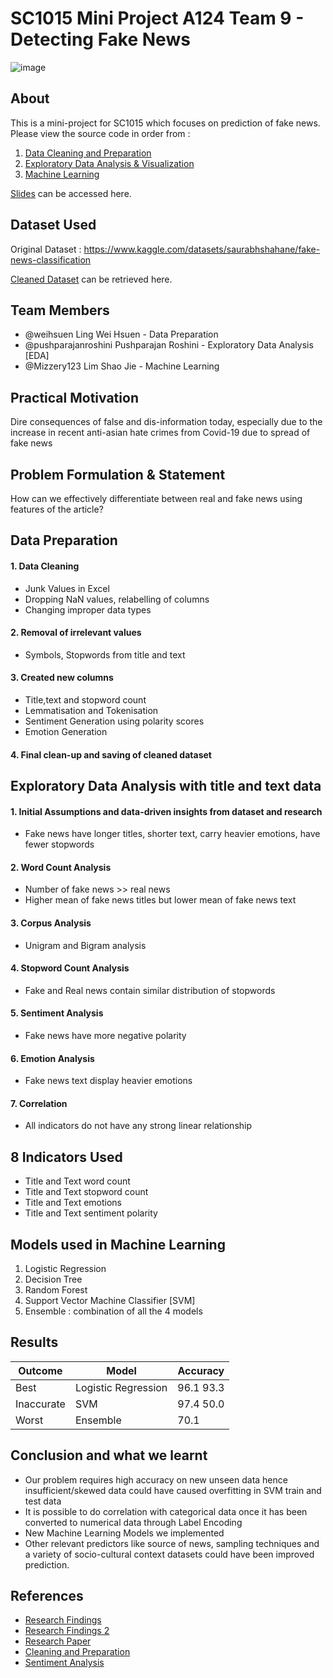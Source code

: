 # SC1015 Mini Project A124 Team 9 - Detecting Fake News
![image](https://user-images.githubusercontent.com/41039452/233805482-b8e6ebb2-7c03-4af3-900e-36abadd03517.png)

## About 
This is a mini-project for SC1015 which focuses on prediction of fake news. Please view the source code in order from : 
1. [Data Cleaning and Preparation](https://github.com/Mizzery123/Mini-Project/blob/main/Notebooks/Data%20Cleaning.ipynb)
2. [Exploratory Data Analysis & Visualization](https://github.com/Mizzery123/MiniProject/blob/main/Notebooks/Exploratory%20Data%20Analysis%20%26%20Visualization.ipynb)
3. [Machine Learning](https://github.com/Mizzery123/Mini-Project/blob/main/Notebooks/Machine%20Learning.ipynb)

[Slides](https://github.com/Mizzery123/Mini-Project/blob/main/Slides/dsai%20slides%20team%209%20pdf%20updated.pdf) can be accessed here.
   
  
## Dataset Used
 Original Dataset : https://www.kaggle.com/datasets/saurabhshahane/fake-news-classification
 
 [Cleaned Dataset](https://github.com/Mizzery123/Mini-Project/tree/main/Dataset) can be retrieved here.


## Team Members 
- @weihsuen Ling Wei Hsuen - Data Preparation 
- @pushparajanroshini Pushparajan Roshini - Exploratory Data Analysis [EDA]
- @Mizzery123 Lim Shao Jie - Machine Learning 

## Practical Motivation
Dire consequences of false and dis-information today, especially due to the increase in recent anti-asian hate crimes from Covid-19 due to spread of fake news

## Problem Formulation & Statement
How can we effectively differentiate between real and fake news using features of the article?

## Data Preparation
#### 1. Data Cleaning 
- Junk Values in Excel 
- Dropping NaN values, relabelling of columns 
- Changing improper data types 
#### 2. Removal of irrelevant values 
- Symbols, Stopwords from title and text 
#### 3. Created new columns 
- Title,text and stopword count
- Lemmatisation and Tokenisation 
- Sentiment Generation using polarity scores 
- Emotion Generation 
#### 4. Final clean-up and saving of cleaned dataset

## Exploratory Data Analysis with title and text data
#### 1. Initial Assumptions and data-driven insights from dataset and research 
- Fake news have longer titles, shorter text, carry heavier emotions, have fewer stopwords 
#### 2. Word Count Analysis 
- Number of fake news >> real news 
- Higher mean of fake news titles but lower mean of fake news text
#### 3. Corpus Analysis 
- Unigram and Bigram analysis 
#### 4. Stopword Count Analysis
- Fake and Real news contain similar distribution of stopwords
#### 5. Sentiment Analysis
- Fake news have more negative polarity
#### 6. Emotion Analysis
- Fake news text display heavier emotions
#### 7. Correlation
- All indicators do not have any strong linear relationship

## 8 Indicators Used 
- Title and Text word count 
- Title and Text stopword count
- Title and Text emotions
- Title and Text sentiment polarity

##  Models used in Machine Learning
1. Logistic Regression
2. Decision Tree
3. Random Forest
4. Support Vector Machine Classifier [SVM]
5. Ensemble : combination of all the 4 models

##  Results
| Outcome    | Model            | Accuracy  |
| ---------- | --------------------- | --------- |
| Best       | Logistic Regression   | 96.1  93.3|
| Inaccurate | SVM                   | 97.4  50.0|
| Worst      | Ensemble              | 70.1      |


## Conclusion and what we learnt 
- Our problem requires high accuracy on new unseen data hence insufficient/skewed data could have caused overfitting in SVM train and test data 
- It is possible to do correlation with categorical data once it has been converted to numerical data through Label Encoding
- New Machine Learning Models we implemented
- Other relevant predictors like source of news, sampling techniques and a variety of socio-cultural context datasets could have been improved prediction.

## References 
- [Research Findings](https://arxiv.org/pdf/1703.09398.pdf)
- [Research Findings 2](https://towardsdatascience.com/fake-news-detector-with-deep-learning-approach-part-i-eda-757f5c052)
- [Research Paper](https://dr.ntu.edu.sg/bitstream/10356/147544/2/FYP%20-%20Elbert%20Widjaja%20-%20Fake%20News%20Detection%20using%20Social%20Media%20Data.pdf) 
- [Cleaning and Preparation](https://www.dataquest.io/blog/how-to-clean-and-prepare-your-data-for-analysis/)
- [Sentiment Analysis](https://www.kirenz.com/post/2021-12-11-text-mining-and-sentiment-analysis-with-nltk-and-pandas-in-python/text-mining-and-sentiment-analysis-with-nltk-and-pandas-in-python/1)

